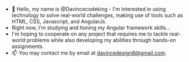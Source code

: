 - 👋 Hello, my name is @Davincecodeking - I'm interested in using technology to solve real-world challenges, making use of tools such as HTML, CSS, Javascript, and AngularJs. 
- Right now, I'm studying and honing my Angular framework skills...
- I'm hoping to cooperate on any project that requires me to tackle real-world problems while also developing my abilities through hands-on assignments.
- 📫 You may contact me by email at davincedesign8@gmail.com.

